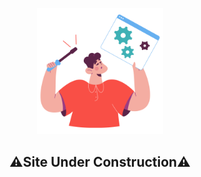 <p align="center" display="flex">
    <img height="auto" width="40%" src="/src/img/unpreview.png"/>
</p>
<h2 align="center" display="flex">
    ⚠️Site Under Construction⚠️
</h2>

